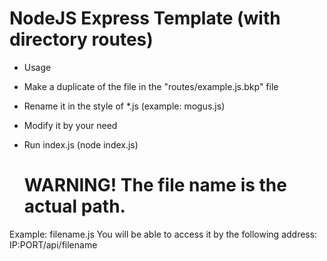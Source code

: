 # NodeJS Express Template (with directory routes)

* Usage
- Make a duplicate of the file in the "routes/example.js.bkp" file
- Rename it in the style of *.js (example: mogus.js)
- Modify it by your need
- Run index.js (node index.js)

  # WARNING! The file name is the actual path.

Example:
filename.js
You will be able to access it by the following address:
IP:PORT/api/filename

